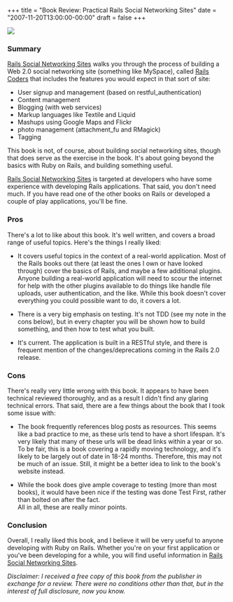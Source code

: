 +++
title = "Book Review: Practical Rails Social Networking Sites"
date = "2007-11-20T13:00:00-00:00"
draft = false
+++

![](>/assets/9781590598412.gif)

### Summary

[Rails Social Networking
Sites](http://www.amazon.com/gp/product/1590598415?ie=UTF8&tag=approachingno-20&linkCode=xm2&camp=1789&creativeASIN=1590598415)
walks you through the process of building a Web 2.0 social networking
site (something like MySpace), called [Rails
Coders](http://railscoders.net/) that includes the features you would
expect in that sort of site:

-   User signup and management (based on restful\_authentication)
-   Content management
-   Blogging (with web services)
-   Markup languages like Textile and Liquid
-   Mashups using Google Maps and Flickr
-   photo management (attachment\_fu and RMagick)
-   Tagging

This book is not, of course, about building social networking sites,
though that does serve as the exercise in the book. It's about going
beyond the basics with Ruby on Rails, and building something useful.

[Rails Social Networking
Sites](http://www.amazon.com/gp/product/1590598415?ie=UTF8&tag=approachingno-20&linkCode=xm2&camp=1789&creativeASIN=1590598415)
is targeted at developers who have some experience with developing Rails
applications. That said, you don't need much. If you have read one of
the other books on Rails or developed a couple of play applications,
you'll be fine.

### Pros

There's a lot to like about this book. It's well written, and covers a
broad range of useful topics. Here's the things I really liked:

-   It covers useful topics in the context of a real-world application.
    Most of the Rails books out there (at least the ones I own or have
    looked through) cover the basics of Rails, and maybe a few
    additional plugins. Anyone building a real-world application will
    need to scour the internet for help with the other plugins available
    to do things like handle file uploads, user authentication, and
    the like. While this book doesn't cover everything you could
    possible want to do, it covers a lot.

<!-- -->

-   There is a very big emphasis on testing. It's not TDD (see my note
    in the cons below), but in every chapter you will be shown how to
    build something, and then how to test what you built.

<!-- -->

-   It's current. The application is built in a RESTful style, and there
    is frequent mention of the changes/deprecations coming in the Rails
    2.0 release.

### Cons

There's really very little wrong with this book. It appears to have been
technical reviewed thoroughly, and as a result I didn't find any glaring
technical errors. That said, there are a few things about the book that
I took some issue with:

-   The book frequently references blog posts as resources. This seems
    like a bad practice to me, as these urls tend to have a
    short lifespan. It's very likely that many of these urls will be
    dead links within a year or so. To be fair, this is a book covering
    a rapidly moving technology, and it's likely to be largely out of
    date in 18-24 months. Therefore, this may not be much of an issue.
    Still, it might be a better idea to link to the book's
    website instead.

<!-- -->

-   While the book does give ample coverage to testing (more than most
    books), it would have been nice if the testing was done Test First,
    rather than bolted on after the fact.\
    All in all, these are really minor points.

### Conclusion

Overall, I really liked this book, and I believe it will be very useful
to anyone developing with Ruby on Rails. Whether you're on your first
application or you've been developing for a while, you will find useful
information in [Rails Social Networking
Sites](http://www.amazon.com/gp/product/1590598415?ie=UTF8&tag=approachingno-20&linkCode=xm2&camp=1789&creativeASIN=1590598415).

<i>Disclaimer: I received a free copy of this book from the publisher in
exchange for a review. There were no conditions other than that, but in
the interest of full disclosure, now you know.</i>

